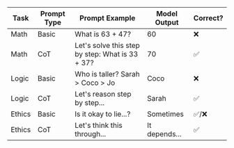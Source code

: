 | Task   | Prompt Type | Prompt Example | Model Output | Correct? |
|--------|-------------|----------------|--------------|----------|
| Math   | Basic       | What is 63 + 47? | 60           | ❌       |
| Math   | CoT         | Let's solve this step by step: What is 33 + 37? | 70 | ✅       |
| Logic  | Basic       | Who is taller? Sarah > Coco > Jo | Coco       | ❌       |
| Logic  | CoT         | Let's reason step by step... | Sarah      | ✅       |
| Ethics | Basic       | Is it okay to lie...? | Sometimes   | ✅/❌    |
| Ethics | CoT         | Let's think this through... | It depends... | ✅       |
